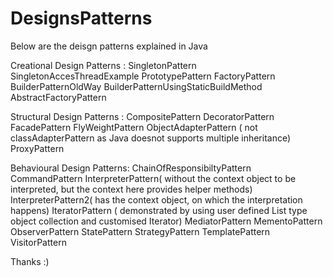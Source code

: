 # DesignsPatterns

Below are the deisgn patterns explained in Java

Creational Design Patterns :
  SingletonPattern
  SingletonAccesThreadExample
  PrototypePattern
  FactoryPattern
  BuilderPatternOldWay
  BuilderPatternUsingStaticBuildMethod
  AbstractFactoryPattern
  
Structural Design Patterns :
  CompositePattern
  DecoratorPattern
  FacadePattern
  FlyWeightPattern
  ObjectAdapterPattern ( not classAdapterPattern as Java doesnot supports multiple inheritance)
  ProxyPattern
  
Behavioural Design Patterns:
  ChainOfResponsibiltyPattern
  CommandPattern
  InterpreterPattern( without the context object to be interpreted, but the context here provides helper methods)
  InterpreterPattern2( has the context object, on which the interpretation happens)
  IteratorPattern ( demonstrated by using user defined List type object collection and customised Iterator)
  MediatorPattern
  MementoPattern
  ObserverPattern
  StatePattern
  StrategyPattern
  TemplatePattern
  VisitorPattern
  
  Thanks :)
  
